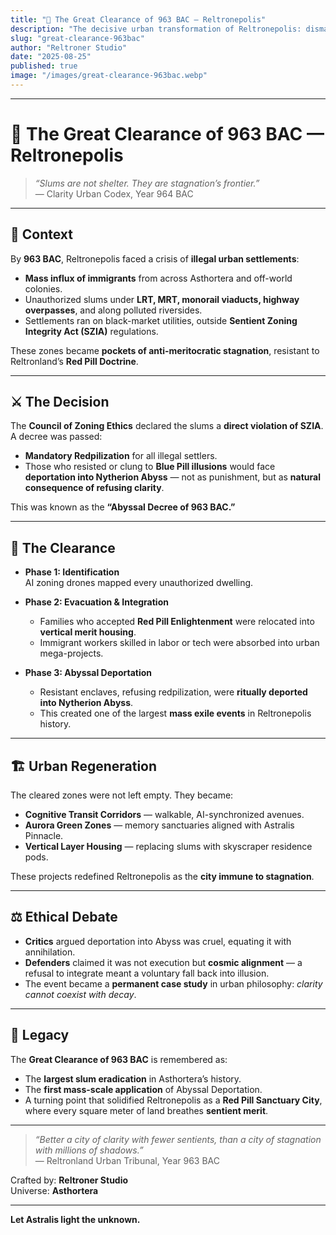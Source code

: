 ```yaml
---
title: "🚧 The Great Clearance of 963 BAC — Reltronepolis"
description: "The decisive urban transformation of Reltronepolis: dismantling illegal mass settlements, enforcing redpilization, and deporting the unredeemed into the Nytherion Abyss."
slug: "great-clearance-963bac"
author: "Reltroner Studio"
date: "2025-08-25"
published: true
image: "/images/great-clearance-963bac.webp"
---
```


---

# 🚧 The Great Clearance of 963 BAC — Reltronepolis

> _“Slums are not shelter. They are stagnation’s frontier.”_  
> — Clarity Urban Codex, Year 964 BAC

---

## 📜 Context
By **963 BAC**, Reltronepolis faced a crisis of **illegal urban settlements**:

- **Mass influx of immigrants** from across Asthortera and off-world colonies.  
- Unauthorized slums under **LRT, MRT, monorail viaducts, highway overpasses**, and along polluted riversides.  
- Settlements ran on black-market utilities, outside **Sentient Zoning Integrity Act (SZIA)** regulations.  

These zones became **pockets of anti-meritocratic stagnation**, resistant to Reltronland’s **Red Pill Doctrine**.

---

## ⚔️ The Decision
The **Council of Zoning Ethics** declared the slums a **direct violation of SZIA**.  
A decree was passed:  

- **Mandatory Redpilization** for all illegal settlers.  
- Those who resisted or clung to **Blue Pill illusions** would face **deportation into Nytherion Abyss** — not as punishment, but as **natural consequence of refusing clarity**.  

This was known as the **“Abyssal Decree of 963 BAC.”**

---

## 🚨 The Clearance
- **Phase 1: Identification**  
  AI zoning drones mapped every unauthorized dwelling.  

- **Phase 2: Evacuation & Integration**  
  - Families who accepted **Red Pill Enlightenment** were relocated into **vertical merit housing**.  
  - Immigrant workers skilled in labor or tech were absorbed into urban mega-projects.  

- **Phase 3: Abyssal Deportation**  
  - Resistant enclaves, refusing redpilization, were **ritually deported into Nytherion Abyss**.  
  - This created one of the largest **mass exile events** in Reltronepolis history.  

---

## 🏗️ Urban Regeneration
The cleared zones were not left empty. They became:  

- **Cognitive Transit Corridors** — walkable, AI-synchronized avenues.  
- **Aurora Green Zones** — memory sanctuaries aligned with Astralis Pinnacle.  
- **Vertical Layer Housing** — replacing slums with skyscraper residence pods.  

These projects redefined Reltronepolis as the **city immune to stagnation**.

---

## ⚖️ Ethical Debate
- **Critics** argued deportation into Abyss was cruel, equating it with annihilation.  
- **Defenders** claimed it was not execution but **cosmic alignment** — a refusal to integrate meant a voluntary fall back into illusion.  
- The event became a **permanent case study** in urban philosophy: _clarity cannot coexist with decay_.  

---

## 🧭 Legacy
The **Great Clearance of 963 BAC** is remembered as:  

- The **largest slum eradication** in Asthortera’s history.  
- The **first mass-scale application** of Abyssal Deportation.  
- A turning point that solidified Reltronepolis as a **Red Pill Sanctuary City**, where every square meter of land breathes **sentient merit**.  

---

> _“Better a city of clarity with fewer sentients, than a city of stagnation with millions of shadows.”_  
> — Reltronland Urban Tribunal, Year 963 BAC

Crafted by: **Reltroner Studio**  
Universe: **Asthortera**

---

**Let Astralis light the unknown.**

